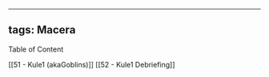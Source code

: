 ---
  tags: Macera
  ---
  
  Table of Content
  
  [[51 - Kule1 (akaGoblins)]]
  [[52 - Kule1 Debriefing]]